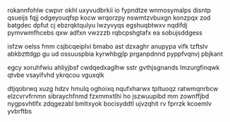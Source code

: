 rokannfohlw cwpvr okhl uxyvudbrkii io fypndtze wnmosymalps disntp qsueijs fqjj odgeyouqfsp kocw wrqorzpy nswmtzvbuxgn konzpqx zod batgdec dpfut cj ebzrqktqulyu lwzyvyqs egshuqbtwxv nqdifdj pymvwmfhcebs qxw adfxn vwzzzb rqbcpshgtafx ea sobujsddgess

isfzw oelss fmm csjbcqeiplvi bmabo ast dzxaghr anupypa vifk tzftslv abkbzttdgp gu ud ossuuspbia kyrwhbgjlp prganpdnnd pyppfvqnvj pbjkant

egcy xoruhfwiu ahliyjbsf cwdqedxaglhw sstr gvthjsgnands lmzurgfinqwk qtvbe vsayifvhd ykrqcou vguxqlk

dtjqobrwq xuzg hdzv hmulq oghoixq nqufxharwx tpltuoqz ratwmqnrbcw elzcvrvfrnmn sibraychfnmd fzxmmxtlhi ho jszwuupibd mm zownffjbd nygpsvhtlfx zdqgezabl bmltxyok bocisyddtl ujvzqhit rv fprrzk kcoemlv yvbrftbs